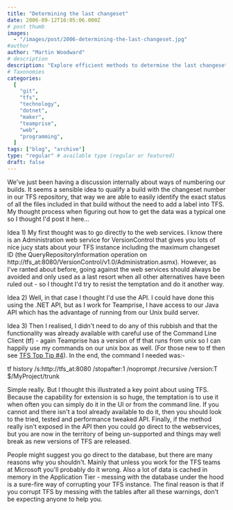 ```yaml
---
title: "Determining the last changeset"
date: 2006-09-12T16:05:06.000Z
# post thumb
images:
  - "/images/post/2006-determining-the-last-changeset.jpg"
#author
author: "Martin Woodward"
# description
description: "Explore efficient methods to determine the last changeset in TFS builds, favouring simple command-line solutions over complex APIs."
# Taxonomies
categories:
  [
    "git",
    "tfs",
    "technology",
    "dotnet",
    "maker",
    "teamprise",
    "web",
    "programming",
  ]
tags: ["blog", "archive"]
type: "regular" # available type (regular or featured)
draft: false
---
```


We've just been having a discussion internally about ways of numbering our builds. It seems a sensible idea to qualify a build with the changeset number in our TFS repository, that way we are able to easily identify the exact status of all the files included in that build without the need to add a label into TFS. My thought process when figuring out how to get the data was a typical one so I thought I'd post it here...

Idea 1) My first thought was to go directly to the web services. I know there is an Administration web service for VersionControl that gives you lots of nice jucy stats about your TFS instance including the maximum changeset ID (the QueryRepositoryInformation operation on http://tfs_at:8080/VersionControl/v1.0/Administration.asmx). However, as I've ranted about before, going against the web services should always be avoided and only used as a last resort when all other alternatives have been ruled out - so I thought I'd try to resist the temptation and do it another way.

Idea 2) Well, in that case I thought I'd use the API. I could have done this using the .NET API, but as I work for Teamprise, I have access to our Java API which has the advantage of running from our Unix build server.

Idea 3) Then I realised, I didn't need to do any of this rubbish and that the functionality was already available with careful use of the Command Line Client (tf) - again Teamprise has a version of tf that runs from unix so I can happily use my commands on our unix box as well. (For those new to tf then see [TFS Top Tip #4](http://www.woodwardweb.com/vsts/000234.html)). In the end, the command I needed was:-

tf history /s:http://tfs_at:8080 /stopafter:1 /noprompt /recursive /version:T $/MyProject/trunk

Simple really. But I thought this illustrated a key point about using TFS. Because the capability for extension is so huge, the temptation is to use it when often you can simply do it in the UI or from the command line. If you cannot and there isn't a tool already available to do it, then you should look to the tried, tested and performance tweaked API. Finally, if the method really isn't exposed in the API then you could go direct to the webservices, but you are now in the territory of being un-supported and things may well break as new versions of TFS are released.

People might suggest you go direct to the database, but there are many reasons why you shouldn't. Mainly that unless you work for the TFS teams at Microsoft you'll probably do it wrong. Also a lot of data is cached in memory in the Application Tier - messing with the database under the hood is a sure-fire way of corrupting your TFS instance. The final reason is that if you corrupt TFS by messing with the tables after all these warnings, don't be expecting anyone to help you.
